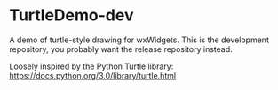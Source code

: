 TurtleDemo-dev
==============

A demo of turtle-style drawing for wxWidgets. This is the development 
repository, you probably want the release repository instead.

Loosely inspired by the Python Turtle library: 
https://docs.python.org/3.0/library/turtle.html
